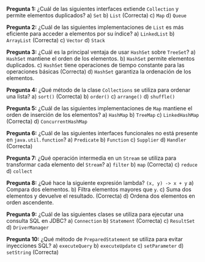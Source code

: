 **Pregunta 1:**
¿Cuál de las siguientes interfaces extiende `Collection` y permite elementos duplicados?
a) `Set`
b) `List` (Correcta)
c) `Map`
d) `Queue`

**Pregunta 2:**
¿Cuál de las siguientes implementaciones de `List` es más eficiente para acceder a elementos por su índice?
a) `LinkedList`
b) `ArrayList` (Correcta)
c) `Vector`
d) `Stack`

**Pregunta 3:**
¿Cuál es la principal ventaja de usar `HashSet` sobre `TreeSet`?
a) `HashSet` mantiene el orden de los elementos.
b) `HashSet` permite elementos duplicados.
c) `HashSet` tiene operaciones de tiempo constante para las operaciones básicas (Correcta)
d) `HashSet` garantiza la ordenación de los elementos.

**Pregunta 4:**
¿Qué método de la clase `Collections` se utiliza para ordenar una lista?
a) `sort()` (Correcta)
b) `order()`
c) `arrange()`
d) `shuffle()`

**Pregunta 5:**
¿Cuál de las siguientes implementaciones de `Map` mantiene el orden de inserción de los elementos?
a) `HashMap`
b) `TreeMap`
c) `LinkedHashMap` (Correcta)
d) `ConcurrentHashMap`

**Pregunta 6:**
¿Cuál de las siguientes interfaces funcionales no está presente en `java.util.function`?
a) `Predicate`
b) `Function`
c) `Supplier`
d) `Handler` (Correcta)

**Pregunta 7:**
¿Qué operación intermedia en un `Stream` se utiliza para transformar cada elemento del `Stream`?
a) `filter`
b) `map` (Correcta)
c) `reduce`
d) `collect`

**Pregunta 8:**
¿Qué hace la siguiente expresión lambda?
`(x, y) -> x + y`
a) Compara dos elementos.
b) Filtra elementos mayores que `y`.
c) Suma dos elementos y devuelve el resultado. (Correcta)
d) Ordena dos elementos en orden ascendente.

**Pregunta 9:**
¿Cuál de las siguientes clases se utiliza para ejecutar una consulta SQL en JDBC?
a) `Connection`
b) `Statement` (Correcta)
c) `ResultSet`
d) `DriverManager`

**Pregunta 10:**
¿Qué método de `PreparedStatement` se utiliza para evitar inyecciones SQL?
a) `executeQuery`
b) `executeUpdate`
c) `setParameter`
d) `setString` (Correcta)